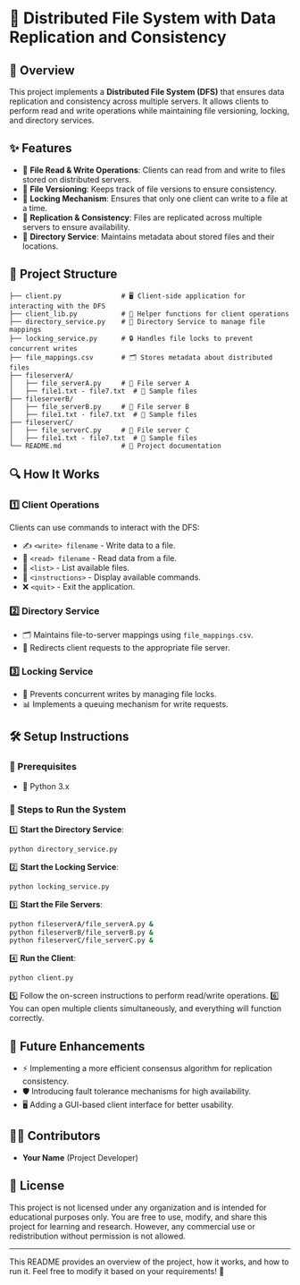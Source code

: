 # 🚀 Distributed File System with Data Replication and Consistency

## 📌 Overview
This project implements a **Distributed File System (DFS)** that ensures data replication and consistency across multiple servers. It allows clients to perform read and write operations while maintaining file versioning, locking, and directory services.

## ✨ Features
- 📂 **File Read & Write Operations**: Clients can read from and write to files stored on distributed servers.
- 🔄 **File Versioning**: Keeps track of file versions to ensure consistency.
- 🔐 **Locking Mechanism**: Ensures that only one client can write to a file at a time.
- 📡 **Replication & Consistency**: Files are replicated across multiple servers to ensure availability.
- 📁 **Directory Service**: Maintains metadata about stored files and their locations.

## 📂 Project Structure
```
├── client.py               # 🖥️ Client-side application for interacting with the DFS
├── client_lib.py           # 🔧 Helper functions for client operations
├── directory_service.py    # 📑 Directory Service to manage file mappings
├── locking_service.py      # 🔒 Handles file locks to prevent concurrent writes
├── file_mappings.csv       # 🗂️ Stores metadata about distributed files
├── fileserverA/
│   ├── file_serverA.py     # 📜 File server A
│   ├── file1.txt - file7.txt  # 📄 Sample files
├── fileserverB/
│   ├── file_serverB.py     # 📜 File server B
│   ├── file1.txt - file7.txt  # 📄 Sample files
├── fileserverC/
│   ├── file_serverC.py     # 📜 File server C
│   ├── file1.txt - file7.txt  # 📄 Sample files
└── README.md               # 📖 Project documentation
```

## 🔍 How It Works
### 1️⃣ Client Operations
Clients can use commands to interact with the DFS:
- ✍️ `<write> filename` - Write data to a file.
- 📖 `<read> filename` - Read data from a file.
- 📜 `<list>` - List available files.
- 📝 `<instructions>` - Display available commands.
- ❌ `<quit>` - Exit the application.

### 2️⃣ Directory Service
- 🗂️ Maintains file-to-server mappings using `file_mappings.csv`.
- 🔄 Redirects client requests to the appropriate file server.

### 3️⃣ Locking Service
- 🚫 Prevents concurrent writes by managing file locks.
- 📊 Implements a queuing mechanism for write requests.

## 🛠️ Setup Instructions
### 🔧 Prerequisites
- 🐍 Python 3.x

### 🚀 Steps to Run the System
1️⃣ **Start the Directory Service**:
   ```sh
   python directory_service.py
   ```
2️⃣ **Start the Locking Service**:
   ```sh
   python locking_service.py
   ```
3️⃣ **Start the File Servers**:
   ```sh
   python fileserverA/file_serverA.py &
   python fileserverB/file_serverB.py &
   python fileserverC/file_serverC.py &
   ```
4️⃣ **Run the Client**:
   ```sh
   python client.py
   ```
5️⃣ Follow the on-screen instructions to perform read/write operations.
6️⃣ You can open multiple clients simultaneously, and everything will function correctly.

## 🔮 Future Enhancements
- ⚡ Implementing a more efficient consensus algorithm for replication consistency.
- 🛡️ Introducing fault tolerance mechanisms for high availability.
- 🖥️ Adding a GUI-based client interface for better usability.

## 👨‍💻 Contributors
- **Your Name** (Project Developer)

## 📜 License
This project is not licensed under any organization and is intended for educational purposes only.
You are free to use, modify, and share this project for learning and research.
However, any commercial use or redistribution without permission is not allowed.

---
This README provides an overview of the project, how it works, and how to run it. Feel free to modify it based on your requirements! 🚀

